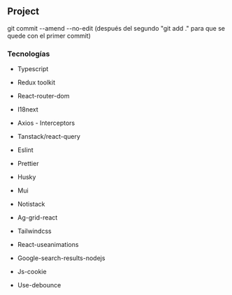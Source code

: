 ## Project

git commit --amend --no-edit (después del segundo "git add ." para que se quede con el primer commit)

### Tecnologías
* Typescript
* Redux toolkit
* React-router-dom
* I18next
* Axios - Interceptors
* Tanstack/react-query

* Eslint
* Prettier
* Husky

* Mui
* Notistack
* Ag-grid-react
* Tailwindcss
* React-useanimations

* Google-search-results-nodejs
* Js-cookie
* Use-debounce
